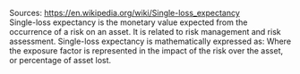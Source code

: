 Sources:
https://en.wikipedia.org/wiki/Single-loss_expectancy
\
Single-loss expectancy is the monetary value expected from the occurrence of a risk on an asset. It is related to risk management and risk assessment. Single-loss expectancy is mathematically expressed as: Where the exposure factor is represented in the impact of the risk over the asset, or percentage of asset lost.

